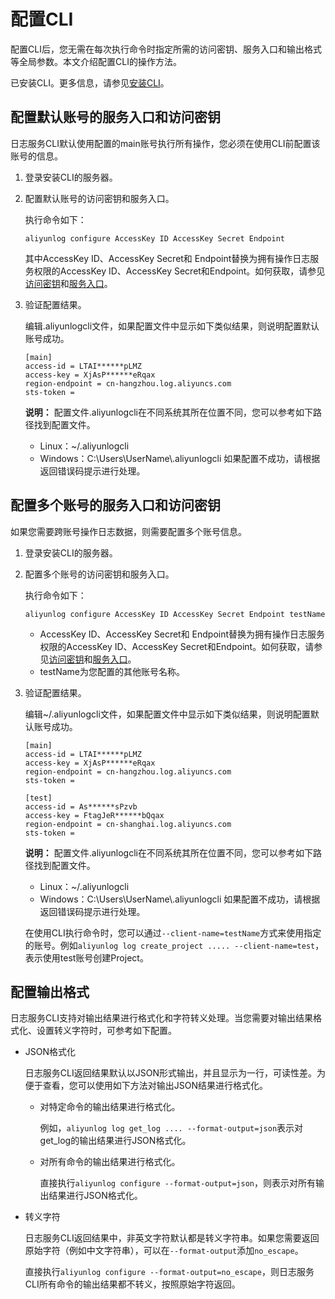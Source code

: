 # 配置CLI

配置CLI后，您无需在每次执行命令时指定所需的访问密钥、服务入口和输出格式等全局参数。本文介绍配置CLI的操作方法。

已安装CLI。更多信息，请参见[安装CLI](/cn.zh-CN/开发指南/命令行工具CLI/安装CLI.md)。

## 配置默认账号的服务入口和访问密钥

日志服务CLI默认使用配置的main账号执行所有操作，您必须在使用CLI前配置该账号的信息。

1.  登录安装CLI的服务器。

2.  配置默认账号的访问密钥和服务入口。

    执行命令如下：

    ```
    aliyunlog configure AccessKey ID AccessKey Secret Endpoint
    ```

    其中AccessKey ID、AccessKey Secret和 Endpoint替换为拥有操作日志服务权限的AccessKey ID、AccessKey Secret和Endpoint。如何获取，请参见[访问密钥](/cn.zh-CN/开发指南/API参考/访问密钥.md)和[服务入口](/cn.zh-CN/开发指南/API参考/服务入口.md)。

3.  验证配置结果。

    编辑.aliyunlogcli文件，如果配置文件中显示如下类似结果，则说明配置默认账号成功。

    ```
    [main]
    access-id = LTAI******pLMZ
    access-key = XjAsP******eRqax
    region-endpoint = cn-hangzhou.log.aliyuncs.com
    sts-token =
    ```

    **说明：** 配置文件.aliyunlogcli在不同系统其所在位置不同，您可以参考如下路径找到配置文件。

    -   Linux：~/.aliyunlogcli
    -   Windows：C:\\Users\\UserName\\.aliyunlogcli
    如果配置不成功，请根据返回错误码提示进行处理。


## 配置多个账号的服务入口和访问密钥

如果您需要跨账号操作日志数据，则需要配置多个账号信息。

1.  登录安装CLI的服务器。

2.  配置多个账号的访问密钥和服务入口。

    执行命令如下：

    ```
    aliyunlog configure AccessKey ID AccessKey Secret Endpoint testName
    ```

    -   AccessKey ID、AccessKey Secret和 Endpoint替换为拥有操作日志服务权限的AccessKey ID、AccessKey Secret和Endpoint。如何获取，请参见[访问密钥](/cn.zh-CN/开发指南/API参考/访问密钥.md)和[服务入口](/cn.zh-CN/开发指南/API参考/服务入口.md)。
    -   testName为您配置的其他账号名称。
3.  验证配置结果。

    编辑~/.aliyunlogcli文件，如果配置文件中显示如下类似结果，则说明配置默认账号成功。

    ```
    [main]
    access-id = LTAI******pLMZ
    access-key = XjAsP******eRqax
    region-endpoint = cn-hangzhou.log.aliyuncs.com
    sts-token =
    
    [test]
    access-id = As******sPzvb
    access-key = FtagJeR******bQqax
    region-endpoint = cn-shanghai.log.aliyuncs.com
    sts-token =
    ```

    **说明：** 配置文件.aliyunlogcli在不同系统其所在位置不同，您可以参考如下路径找到配置文件。

    -   Linux：~/.aliyunlogcli
    -   Windows：C:\\Users\\UserName\\.aliyunlogcli
    如果配置不成功，请根据返回错误码提示进行处理。

    在使用CLI执行命令时，您可以通过`--client-name=testName`方式来使用指定的账号。例如`aliyunlog log create_project ..... --client-name=test`，表示使用test账号创建Project。


## 配置输出格式

日志服务CLI支持对输出结果进行格式化和字符转义处理。当您需要对输出结果格式化、设置转义字符时，可参考如下配置。

-   JSON格式化

    日志服务CLI返回结果默认以JSON形式输出，并且显示为一行，可读性差。为便于查看，您可以使用如下方法对输出JSON结果进行格式化。

    -   对特定命令的输出结果进行格式化。

        例如，`aliyunlog log get_log .... --format-output=json`表示对get\_log的输出结果进行JSON格式化。

    -   对所有命令的输出结果进行格式化。

        直接执行`aliyunlog configure --format-output=json`，则表示对所有输出结果进行JSON格式化。

-   转义字符

    日志服务CLI返回结果中，非英文字符默认都是转义字符串。如果您需要返回原始字符（例如中文字符串），可以在`--format-output`添加`no_escape`。

    直接执行`aliyunlog configure --format-output=no_escape`，则日志服务CLI所有命令的输出结果都不转义，按照原始字符返回。


